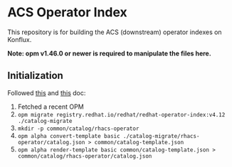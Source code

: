 # ACS Operator Index

This repository is for building the ACS (downstream) operator indexes on Konflux.

**Note: opm v1.46.0 or newer is required to manipulate the files here.**

## Initialization

Followed [this](https://gitlab.cee.redhat.com/konflux/docs/users/-/blob/main/topics/getting-started/building-olm-products.md)
and [this](https://github.com/konflux-ci/olm-operator-konflux-sample/blob/main/docs/konflux-onboarding.md) doc:
1. Fetched a recent OPM
2. `opm migrate registry.redhat.io/redhat/redhat-operator-index:v4.12 ./catalog-migrate`
3. `mkdir -p common/catalog/rhacs-operator`
4. `opm alpha convert-template basic ./catalog-migrate/rhacs-operator/catalog.json > common/catalog-template.json`
5. `opm alpha render-template basic common/catalog-template.json > common/catalog/rhacs-operator/catalog.json`
